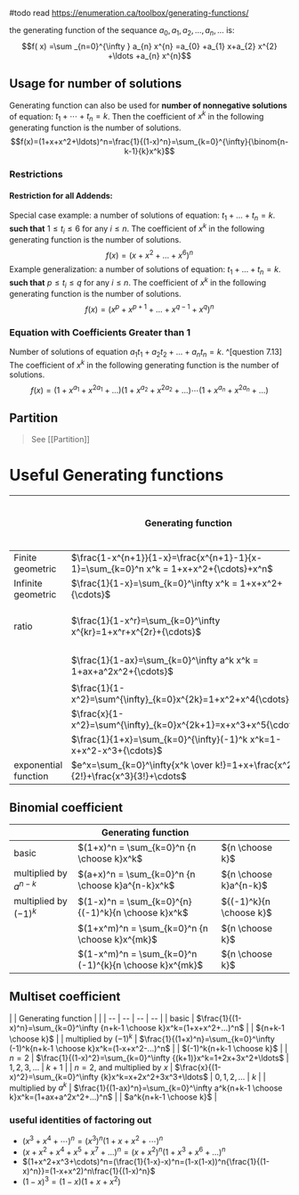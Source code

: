 #todo read https://enumeration.ca/toolbox/generating-functions/

the generating function of the sequance  $a_{0} ,a_{1} ,a_{2} ,\dotsc ,a_{n} ,\dotsc$  is:
$$f( x) =\sum _{n=0}^{\infty } a_{n} x^{n} =a_{0} +a_{1} x+a_{2} x^{2} +\ldots +a_{n} x^{n}$$

## Usage for number of solutions

Generating function can also be used for **number of nonnegative solutions** of equation: $t_1+\cdots+t_n=k$. Then the coefficient of $x^k$ in the following generating function is the number of solutions.
$$f(x)=(1+x+x^2+\ldots)^n=\frac{1}{(1-x)^n}=\sum_{k=0}^{\infty}{\binom{n-k-1}{k}x^k}$$

### Restrictions

#### **Restriction for all Addends**: 
Special case example: a number of solutions of equation: $t_1+\ldots+t_n=k$. **such that** $1 \leq t_i \leq 6$ for any $i \le n$. 
The coefficient of $x^k$ in the following generating function is the number of solutions.
$$f(x)=(x+x^2+\ldots+x^6)^n$$
Example generalization: a number of solutions of equation: $t_1+\ldots+t_n=k$. **such that** $p \leq t_i \leq q$ for any $i \le n$. 
The coefficient of $x^k$ in the following generating function is the number of solutions.
$$f(x)=(x^p+x^{p+1}+\ldots+x^{q-1}+x^q )^n$$

### Equation with Coefficients Greater than 1

Number of solutions of equation $a_1 t_1+a_2 t_2+ \ldots + a_n t_n = k$. ^[question 7.13]
The coefficient of $x^k$ in the following generating function is the number of solutions.
$$f(x)=(1+x^{a_1}+x^{2a_1}+\ldots)(1+x^{a_2}+x^{2a_2}+\ldots)\cdots(1+x^{a_n}+x^{2a_n}+\ldots)$$
## Partition

> See [[Partition]]

# Useful Generating functions

|                      | Generating function                                                                   | Sequence $c_0,c_1,c_2,\ldots,c_k,\ldots$ |                                      |
| -------------------- | ------------------------------------------------------------------------------------- | ---------------------------------------- | ------------------------------------ |
| Finite geometric     | $\frac{1-x^{n+1}}{1-x}=\frac{x^{n+1}-1}{x-1}=\sum_{k=0}^n x^k = 1+x+x^2+{\cdots}+x^n$ | $1,1,1,1,...,n$                          |                                      |
| Infinite geometric   | $\frac{1}{1-x}=\sum_{k=0}^\infty x^k = 1+x+x^2+{\cdots}$                              | $1,1,1,1,...$                            |                                      |
| ratio                | $\frac{1}{1-x^r}=\sum_{k=0}^\infty x^{kr}=1+x^r+x^{2r}+{\cdots}$                      |                                          | $c_k=1$ if $r\vert k$ ;  otherwise 0 |
|                      | $\frac{1}{1-ax}=\sum_{k=0}^\infty a^k x^k = 1+ax+a^2x^2+{\cdots}$                     | $a^0,a^1,a^2,a^3,...$                    | $a^k$                                |
|                      | $\frac{1}{1-x^2}=\sum^{\infty}_{k=0}x^{2k}=1+x^2+x^4{\cdots}$                         | $1,0,1,0,...$                            |                                      |
|                      | $\frac{x}{1-x^2}=\sum^{\infty}_{k=0}x^{2k+1}=x+x^3+x^5{\cdots}$                       | $0,1,0,1,...$                            |                                      |
|                      | $\frac{1}{1+x}=\sum_{k=0}^{\infty}(-1)^k x^k=1-x+x^2-x^3+{\cdots}$                    | $1,-1,1,-1,...$                          |                                      |
| exponential function | $e^x=\sum_{k=0}^\infty{x^k \over k!}=1+x+\frac{x^2}{2!}+\frac{x^3}{3!}+\cdots$        |                                          | $\frac{1}{k!}$                       |

## Binomial coefficient

|                         | Generating function                                    |                         |
| ----------------------- | ------------------------------------------------------ | ----------------------- |
| basic                   | $(1+x)^n = \sum_{k=0}^n {n \choose k}x^k$              | ${n \choose k}$         |
| multiplied by $a^{n-k}$ | $(a+x)^n = \sum_{k=0}^n {n \choose k}a^{n-k}x^k$       | ${n \choose k}a^{n-k}$  |
| multiplied by $(-1)^k$  | $(1-x)^n = \sum_{k=0}^{n}{(-1)^k}{n \choose k}x^k$     | ${(-1)^k}{n \choose k}$ |
|                         | $(1+x^m)^n = \sum_{k=0}^n {n \choose k}x^{mk}$         | ${n \choose k}$         |
|                         | $(1-x^m)^n = \sum_{k=0}^n (-1)^{k}{n \choose k}x^{mk}$ | ${n \choose k}$         |

## Multiset coefficient

| | Generating function | |
| -- | -- | -- | -- | 
| basic | $\frac{1}{(1-x)^n}=\sum_{k=0}^\infty {n+k-1 \choose k}x^k=(1+x+x^2+...)^n$ |                      | ${n+k-1 \choose k}$     |
|  multiplied by $(-1)^k$    | $\frac{1}{(1+x)^n}=\sum_{k=0}^\infty (-1)^k{n+k-1 \choose k}x^k=(1-x+x^2-...)^n$ |                      | $(-1)^k{n+k-1 \choose k}$     |
|  $n=2$                    | $\frac{1}{(1-x)^2}=\sum_{k=0}^\infty {(k+1)}x^k=1+2x+3x^2+\ldots$          | $1,2,3,\ldots$                           | $k+1$    |
|  $n=2$, and multiplied by $x$                    | $\frac{x}{(1-x)^2}=\sum_{k=0}^\infty {k}x^k=x+2x^2+3x^3+\ldots$          | $0,1,2,\ldots$                           | $k$    |
| multiplied by $a^k$  | $\frac{1}{(1-ax)^n}=\sum_{k=0}^\infty a^k{n+k-1 \choose k}x^k=(1+ax+a^2x^2+...)^n$ |                      | $a^k{n+k-1 \choose k}$     |


### useful identities of factoring out  

- $(x^3+x^4+\cdots)^n=(x^3)^n(1+x+x^2+\cdots)^n$
- $(x+x^2+x^4+x^5+x^7+\ldots)^n=(x+x^2)^n(1+x^3+x^6+\ldots)^n$
- $(1+x^2+x^3+\cdots)^n=(\frac{1}{1-x}-x)^n=(1-x(1-x))^n{\frac{1}{(1-x)^n}}=(1-x+x^2)^n\frac{1}{(1-x)^n}$
- $(1-x)^3=(1-x)(1+x+x^2)$


